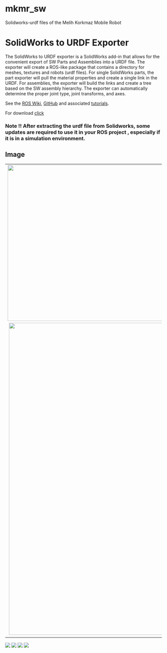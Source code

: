 # mkmr_sw

Solidworks-urdf files of the Melih Korkmaz Mobile Robot 


# SolidWorks to URDF Exporter


The SolidWorks to URDF exporter is a SolidWorks add-in that allows for the convenient export of SW Parts and Assemblies into a URDF file. The exporter will create a ROS-like package that contains a directory for meshes, textures and robots (urdf files). For single SolidWorks parts, the part exporter will pull the material properties and create a single link in the URDF. For assemblies, the exporter will build the links and create a tree based on the SW assembly hierarchy. The exporter can automatically determine the proper joint type, joint transforms, and axes.


See the [ROS Wiki](https://github.com/ros/solidworks_urdf_exporter), [GitHub](https://github.com/ros/solidworks_urdf_exporter) and associated [tutorials](http://wiki.ros.org/sw_urdf_exporter/Tutorials).

For download [click](https://github.com/mkorkmz/mkmr_sw/raw/main/sw2urdfSetup.exe)

### Note !! After extracting the urdf file from Solidworks, some updates are required to use it in your ROS project , especially if it is in a simulation environment.

  ## Image

<table>
  <tr>
    <td><img src="https://github.com/mkorkmz/mkmr_sw/blob/main/mkmr_sw_img/preview1.JPG?raw=true" width="500"></td>
    <td><img src="https://github.com/mkorkmz/mkmr_sw/blob/main/mkmr_sw_img/preview2.JPG?raw=true" width="500"></td>
  </tr>
  
  <tr>
    <td colspan="2">&nbsp;<img src="https://github.com/mkorkmz/mkmr_sw/blob/main/mkmr_sw_img/ss3.png?raw=true" width="1000"></td>
  </tr>
  
</table>


<img src="https://github.com/mkorkmz/mkmr_sw/blob/main/mkmr_sw_img/sw_exporter_initial.png?raw=true">
<img src="https://github.com/mkorkmz/mkmr_sw/blob/main/mkmr_sw_img/sw_exporter_config.png?raw=true">
<img src="https://github.com/mkorkmz/mkmr_sw/blob/main/mkmr_sw_img/sw_exporter_joints.png?raw=true">
<img src="https://github.com/mkorkmz/mkmr_sw/blob/main/mkmr_sw_img/sw_exporter_links.png?raw=true">
